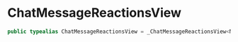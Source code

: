# ChatMessageReactionsView

``` swift
public typealias ChatMessageReactionsView = _ChatMessageReactionsView<NoExtraData>
```
